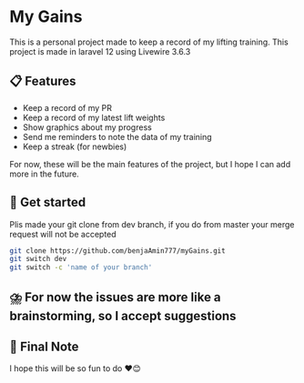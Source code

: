 # My Gains

This is a personal project made to keep a record of my lifting training. 
This project is made in laravel 12 using Livewire 3.6.3

## 📋 Features

- Keep a record of my PR  
- Keep a record of my latest lift weights  
- Show graphics about my progress  
- Send me reminders to note the data of my training  
- Keep a streak (for newbies)

For now, these will be the main features of the project, but I hope I can add more in the future.

## 🚀 Get started
Plis made your git clone from dev branch, if you do from master your merge request will not be accepted
```bash
git clone https://github.com/benjaAmin777/myGains.git
git switch dev
git switch -c 'name of your branch'

```
## ⛈️ For now the issues are more like a brainstorming, so I accept suggestions

## 💭 Final Note

I hope this will be so fun to do ❤️😊
